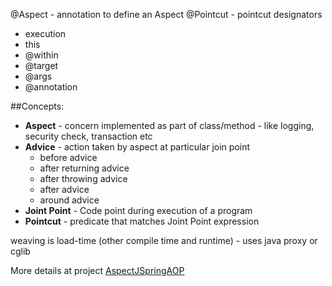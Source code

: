 @Aspect - annotation to define an Aspect
@Pointcut - pointcut designators
  - execution
  - this
  - @within
  - @target
  - @args
  - @annotation

##Concepts:

- **Aspect**  - concern implemented as part of class/method - like logging, security check, transaction etc
- **Advice** - action taken by aspect at particular join point
    - before advice
    - after returning advice
    - after throwing advice
    - after advice
    - around advice
- **Joint Point** - Code point during execution of a program
- **Pointcut** - predicate that matches Joint Point expression

weaving is load-time (other compile time and runtime) - uses java proxy or cglib
    
More details at project [AspectJSpringAOP](https://github.com/thanujkumar/AspectJSpringAOP)

